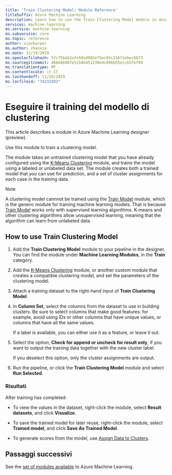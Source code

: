 ```yaml
---
title: 'Train Clustering Model: Module Reference'
titleSuffix: Azure Machine Learning
description: Learn how to use the Train Clustering Model module in Azure Machine Learning to train clustering models.
services: machine-learning
ms.service: machine-learning
ms.subservice: core
ms.topic: reference
author: xiaoharper
ms.author: zhanxia
ms.date: 11/19/2019
ms.openlocfilehash: 57cf5bab2afe58ed802ef5ec03c316f1ebec6673
ms.sourcegitcommit: d6b68b907e5158b451239e4c09bb55eccb5fef89
ms.translationtype: MT
ms.contentlocale: it-IT
ms.lasthandoff: 11/20/2019
ms.locfileid: "74232583"
---
```

# <a name="train-clustering-model"></a>Eseguire il training del modello di clustering

This article describes a module in Azure Machine Learning designer (preview).

Use this module to train a clustering model.

The module takes an untrained clustering model that you have already configured using the [K-Means Clustering](k-means-clustering.md) module, and trains the model using a labeled or unlabeled data set. The module creates both a trained model that you can use for prediction, and a set of cluster assignments for each case in the training data.

> [!NOTE]
> A clustering model cannnot be trained using the [Train Model](train-model.md) module, which is the generic module for training machine learning models. That is because [Train Model](train-model.md) works only with supervised learning algorithms. K-means and other clustering algorithms allow unsupervised learning, meaning that the algorithm can learn from unlabeled data.  
  
## <a name="how-to-use-train-clustering-model"></a>How to use Train Clustering Model  

1.  Add the **Train Clustering Model** module to your pipeline in the designer. You can find the module under **Machine Learning Modules**, in the **Train** category.  
  
2. Add the [K-Means Clustering](k-means-clustering.md) module, or another custom module that creates a compatible clustering model, and set the parameters of the clustering model.  
    
3.  Attach a training dataset to the right-hand input of **Train Clustering Model**.
  
5.  In **Column Set**, select the columns from the dataset to use in building clusters. Be sure to select columns that make good features: for example, avoid using IDs or other columns that have unique values, or columns that have all the same values.

    If a label is available, you can either use it as a feature, or leave it out.  
  
6. Select the option, **Check for append or uncheck for result only**, if you want to output the training data together with the new cluster label.

    If you deselect this option, only the cluster assignments are output. 

7. Run the pipeline, or click the **Train Clustering Model** module and select **Run Selected**.  
  
### <a name="results"></a>Risultati

After training has completed:


+  To view the values in the dataset, right-click the module, select **Result datasets**, and click **Visualize**.

+ To save the trained model for later reuse, right-click the module, select **Trained model**, and click **Save As Trained Model**.

+ To generate scores from the model, use [Assign Data to Clusters](assign-data-to-clusters.md).

## <a name="next-steps"></a>Passaggi successivi

See the [set of modules available](module-reference.md) to Azure Machine Learning. 